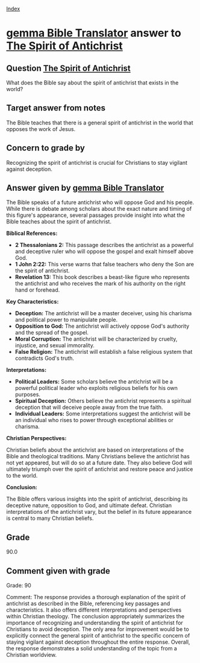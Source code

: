 
[Index](../../index.md)
# [gemma Bible Translator](../../answering_models/gemma_Bible_Translator.md) answer to [The Spirit of Antichrist](../../questions/The_Spirit_of_Antichrist.md)

## Question [The Spirit of Antichrist](../../questions/The_Spirit_of_Antichrist.md)
What does the Bible say about the spirit of antichrist that exists in the world?

## Target answer from notes
The Bible teaches that there is a general spirit of antichrist in the world that opposes the work of Jesus.

## Concern to grade by
Recognizing the spirit of antichrist is crucial for Christians to stay vigilant against deception.

## Answer given by [gemma Bible Translator](../../answering_models/gemma_Bible_Translator.md)
The Bible speaks of a future antichrist who will oppose God and his people. While there is debate among scholars about the exact nature and timing of this figure's appearance, several passages provide insight into what the Bible teaches about the spirit of antichrist.

**Biblical References:**

* **2 Thessalonians 2:** This passage describes the antichrist as a powerful and deceptive ruler who will oppose the gospel and exalt himself above God.
* **1 John 2:22:** This verse warns that false teachers who deny the Son are the spirit of antichrist.
* **Revelation 13:** This book describes a beast-like figure who represents the antichrist and who receives the mark of his authority on the right hand or forehead.

**Key Characteristics:**

* **Deception:** The antichrist will be a master deceiver, using his charisma and political power to manipulate people.
* **Opposition to God:** The antichrist will actively oppose God's authority and the spread of the gospel.
* **Moral Corruption:** The antichrist will be characterized by cruelty, injustice, and sexual immorality.
* **False Religion:** The antichrist will establish a false religious system that contradicts God's truth.

**Interpretations:**

* **Political Leaders:** Some scholars believe the antichrist will be a powerful political leader who exploits religious beliefs for his own purposes.
* **Spiritual Deception:** Others believe the antichrist represents a spiritual deception that will deceive people away from the true faith.
* **Individual Leaders:** Some interpretations suggest the antichrist will be an individual who rises to power through exceptional abilities or charisma.

**Christian Perspectives:**

Christian beliefs about the antichrist are based on interpretations of the Bible and theological traditions. Many Christians believe the antichrist has not yet appeared, but will do so at a future date. They also believe God will ultimately triumph over the spirit of antichrist and restore peace and justice to the world.

**Conclusion:**

The Bible offers various insights into the spirit of antichrist, describing its deceptive nature, opposition to God, and ultimate defeat. Christian interpretations of the antichrist vary, but the belief in its future appearance is central to many Christian beliefs.

## Grade
90.0

## Comment given with grade
Grade: 90

Comment: The response provides a thorough explanation of the spirit of antichrist as described in the Bible, referencing key passages and characteristics. It also offers different interpretations and perspectives within Christian theology. The conclusion appropriately summarizes the importance of recognizing and understanding the spirit of antichrist for Christians to avoid deception. The only area for improvement would be to explicitly connect the general spirit of antichrist to the specific concern of staying vigilant against deception throughout the entire response. Overall, the response demonstrates a solid understanding of the topic from a Christian worldview.
